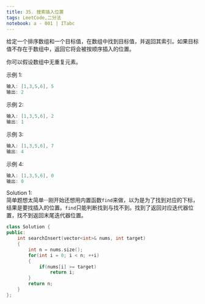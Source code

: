 ```yaml
---
title: 35. 搜索插入位置
tags: LeetCode,二分法
notebook: a - 001 | ITabc
---
```


给定一个排序数组和一个目标值，在数组中找到目标值，并返回其索引。如果目标值不存在于数组中，返回它将会被按顺序插入的位置。

你可以假设数组中无重复元素。

示例 1:
```cpp
输入: [1,3,5,6], 5
输出: 2
```
示例 2:
```cpp
输入: [1,3,5,6], 2
输出: 1
```
示例 3:
```cpp
输入: [1,3,5,6], 7
输出: 4
```
示例 4:
```cpp
输入: [1,3,5,6], 0
输出: 0
```


Solution 1:  
简单题想太简单···刚开始还想用内置函数`find`来做，以为是为了找到对应的下标，结果是要找插入的位置。`find`只能判断找到与找不到。找到了返回对应迭代器位置，找不到返回末尾迭代器位置。
```cpp
class Solution {
public:
    int searchInsert(vector<int>& nums, int target) 
    {
        int n = nums.size();
        for(int i = 0; i < n; ++i)
        {
            if(nums[i] >= target)
                return i;
        }
        return n;
    }
};
```
